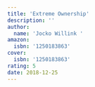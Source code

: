 ```yaml
---
title: 'Extreme Ownership'
description: ''
author:
  name: 'Jocko Willink '
amazon:
  isbn: '1250183863'
cover:
  isbn: '1250183863'
rating: 5
date: 2018-12-25
---
```

